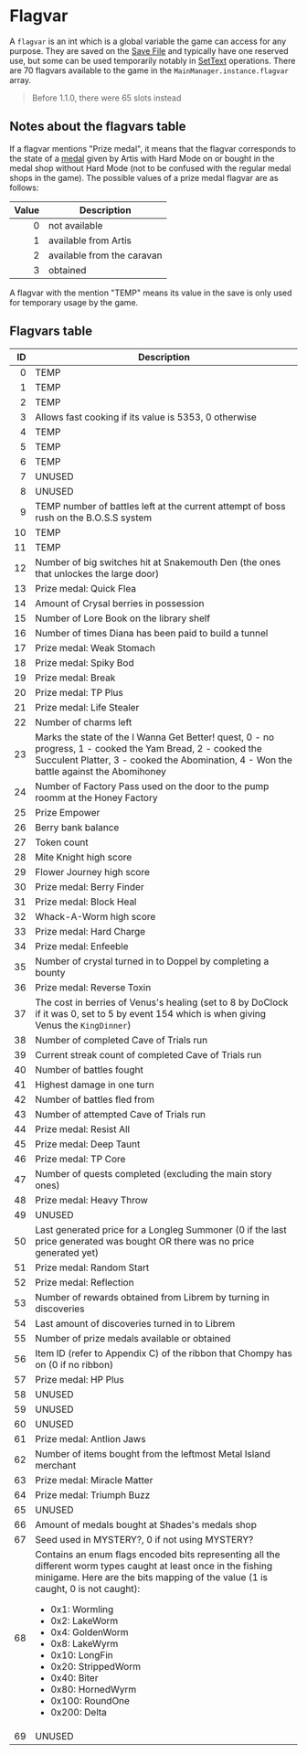 # Flagvar

A `flagvar` is an int which is a global variable the game can access for any purpose. They are saved on the [Save File](../External%20data%20format/Save%20File.md) and typically have one reserved use, but some can be used temporarily notably in [SetText](../SetText/SetText.md) operations. There are 70 flagvars available to the game in the `MainManager.instance.flagvar` array.

 > Before 1.1.0, there were 65 slots instead

## Notes about the flagvars table

If a flagvar mentions "Prize medal", it means that the flagvar corresponds to the state of a [medal](../Enums%20and%20IDs/Medal.md) given by Artis with Hard Mode on or bought in the medal shop without Hard Mode (not to be confused with the regular medal shops in the game). The possible values of a prize medal flagvar are as follows:

|Value|Description|
|-----:|-----------|
|0|not available|
|1|available from Artis|
|2|available from the caravan|
|3|obtained|

A flagvar with the mention "TEMP" means its value in the save is only used for temporary usage by the game.

## Flagvars table

|ID|Description|
|--:|-----------|
|0|TEMP|
|1|TEMP|
|2|TEMP|
|3|Allows fast cooking if its value is 5353, 0 otherwise|
|4|TEMP|
|5|TEMP|
|6|TEMP|
|7|UNUSED|
|8|UNUSED|
|9|TEMP number of battles left at the current attempt of boss rush on the B.O.S.S system|
|10|TEMP|
|11|TEMP|
|12|Number of big switches hit at Snakemouth Den (the ones that unlockes the large door)|
|13|Prize medal: Quick Flea|
|14|Amount of Crysal berries in possession|
|15|Number of Lore Book on the library shelf|
|16|Number of times Diana has been paid to build a tunnel|
|17|Prize medal: Weak Stomach|
|18|Prize medal: Spiky Bod|
|19|Prize medal: Break|
|20|Prize medal: TP Plus|
|21|Prize medal: Life Stealer|
|22|Number of charms left|
|23|Marks the state of the I Wanna Get Better! quest, 0 - no progress, 1 - cooked the Yam Bread, 2 - cooked the Succulent Platter, 3 - cooked the Abomination, 4 - Won the battle against the Abomihoney|
|24|Number of Factory Pass used on the door to the pump roomm at the Honey Factory|
|25|Prize Empower|
|26|Berry bank balance|
|27|Token count|
|28|Mite Knight high score|
|29|Flower Journey high score|
|30|Prize medal: Berry Finder|
|31|Prize medal: Block Heal|
|32|Whack-A-Worm high score|
|33|Prize medal: Hard Charge|
|34|Prize medal: Enfeeble|
|35|Number of crystal turned in to Doppel by completing a bounty|
|36|Prize medal: Reverse Toxin|
|37|The cost in berries of Venus's healing (set to 8 by DoClock if it was 0, set to 5 by event 154 which is when giving Venus the `KingDinner`)|
|38|Number of completed Cave of Trials run|
|39|Current streak count of completed Cave of Trials run|
|40|Number of battles fought|
|41|Highest damage in one turn|
|42|Number of battles fled from|
|43|Number of attempted Cave of Trials run|
|44|Prize medal: Resist All|
|45|Prize medal: Deep Taunt|
|46|Prize medal: TP Core|
|47|Number of quests completed (excluding the main story ones)|
|48|Prize medal: Heavy Throw|
|49|UNUSED|
|50|Last generated price for a Longleg Summoner (0 if the last price generated was bought OR there was no price generated yet)|
|51|Prize medal: Random Start|
|52|Prize medal: Reflection|
|53|Number of rewards obtained from Librem by turning in discoveries|
|54|Last amount of discoveries turned in to Librem|
|55|Number of prize medals available or obtained|
|56|Item ID (refer to Appendix C) of the ribbon that Chompy has on (0 if no ribbon)|
|57|Prize medal: HP Plus|
|58|UNUSED|
|59|UNUSED|
|60|UNUSED|
|61|Prize medal: Antlion Jaws|
|62|Number of items bought from the leftmost Metal Island merchant|
|63|Prize medal: Miracle Matter|
|64|Prize medal: Triumph Buzz|
|65|UNUSED|
|66|Amount of medals bought at Shades's medals shop|
|67|Seed used in MYSTERY?, 0 if not using MYSTERY?|
|68|Contains an enum flags encoded bits representing all the different worm types caught at least once in the fishing minigame. Here are the bits mapping of the value (1 is caught, 0 is not caught):<ul><li>0x1: Wormling</li><li>0x2: LakeWorm</li><li>0x4: GoldenWorm</li><li>0x8: LakeWyrm</li><li>0x10: LongFin</li><li>0x20: StrippedWorm</li><li>0x40: Biter</li><li>0x80: HornedWyrm</li><li>0x100: RoundOne</li><li>0x200: Delta</li></ul>|
|69|UNUSED|

